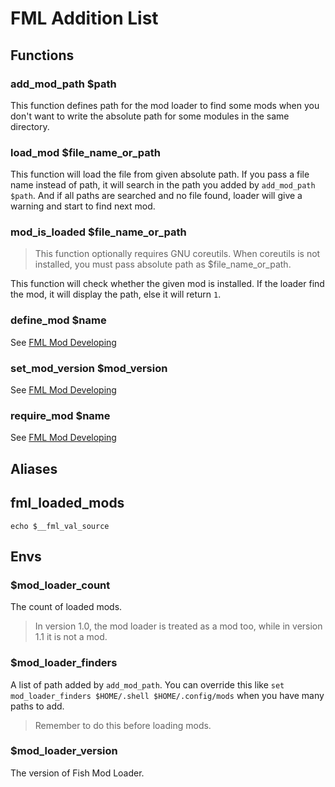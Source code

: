 # FML Addition List

## Functions

### add_mod_path $path

This function defines path for the mod loader to find some mods when you don't want to write the absolute path for some modules in the same directory.

### load_mod $file_name_or_path

This function will load the file from given absolute path. If you pass a file name instead of path, it will search in the path you added by `add_mod_path $path`. And if all paths are searched and no file found, loader will give a warning and start to find next mod.

### mod_is_loaded $file_name_or_path

> This function optionally requires GNU coreutils.
> When coreutils is not installed, you must pass absolute path as $file_name_or_path.

This function will check whether the given mod is installed. If the loader find the mod, it will display the path, else it will return `1`.

### define_mod $name

See [FML Mod Developing](mod_develop.md)

### set_mod_version $mod_version

See [FML Mod Developing](mod_develop.md)

### require_mod $name

See [FML Mod Developing](mod_develop.md)

## Aliases

## fml_loaded_mods

`echo $__fml_val_source`

## Envs

### $mod_loader_count

The count of loaded mods.
> In version 1.0, the mod loader is treated as a mod too, while in version 1.1 it is not a mod.

### $mod_loader_finders

A list of path added by `add_mod_path`. You can override this like `set mod_loader_finders $HOME/.shell $HOME/.config/mods` when you have many paths to add.
> Remember to do this before loading mods.

### $mod_loader_version

The version of Fish Mod Loader.